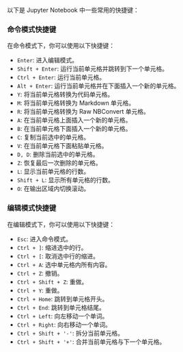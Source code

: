 以下是 Jupyter Notebook 中一些常用的快捷键：

### 命令模式快捷键

在命令模式下，你可以使用以下快捷键：

- `Enter`: 进入编辑模式。
- `Shift + Enter`: 运行当前单元格并跳转到下一个单元格。
- `Ctrl + Enter`: 运行当前单元格。
- `Alt + Enter`: 运行当前单元格并在下面插入一个新的单元格。
- `Y`: 将当前单元格转换为代码单元格。
- `M`: 将当前单元格转换为 Markdown 单元格。
- `R`: 将当前单元格转换为 Raw NBConvert 单元格。
- `A`: 在当前单元格上面插入一个新的单元格。
- `B`: 在当前单元格下面插入一个新的单元格。
- `C`: 复制当前选中的单元格。
- `V`: 在当前单元格下面粘贴单元格。
- `D, D`: 删除当前选中的单元格。
- `Z`: 恢复最后一次删除的单元格。
- `L`: 显示当前单元格的行数。
- `Shift + L`: 显示所有单元格的行数。
- `O`: 在输出区域内切换滚动。

### 编辑模式快捷键

在编辑模式下，你可以使用以下快捷键：

- `Esc`: 进入命令模式。
- `Ctrl + ]`: 缩进选中的行。
- `Ctrl + [`: 取消选中行的缩进。
- `Ctrl + A`: 选中单元格内所有内容。
- `Ctrl + Z`: 撤销。
- `Ctrl + Shift + Z`: 重做。
- `Ctrl + Y`: 重做。
- `Ctrl + Home`: 跳转到单元格开头。
- `Ctrl + End`: 跳转到单元格结尾。
- `Ctrl + Left`: 向左移动一个单词。
- `Ctrl + Right`: 向右移动一个单词。
- `Ctrl + Shift + '-'`: 拆分当前单元格。
- `Ctrl + Shift + '+'`: 合并当前单元格与下一个单元格。